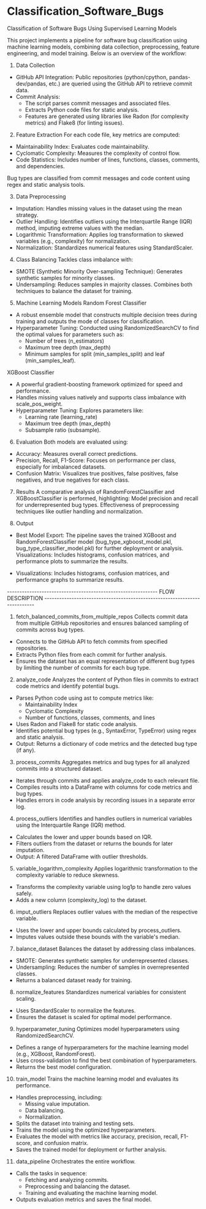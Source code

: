 # Classification_Software_Bugs
Classification of Software Bugs Using Supervised Learning Models

This project implements a pipeline for software bug classification using machine learning models, combining data collection, preprocessing, feature engineering, and model training. Below is an overview of the workflow:

1. Data Collection
  - GitHub API Integration: Public repositories (python/cpython, pandas-dev/pandas, etc.) are queried using the GitHub API to retrieve commit data.
  - Commit Analysis:
    - The script parses commit messages and associated files.
    - Extracts Python code files for static analysis.
    - Features are generated using libraries like Radon (for complexity metrics) and Flake8 (for linting issues).
      
2. Feature Extraction
For each code file, key metrics are computed:
  - Maintainability Index: Evaluates code maintainability.
  - Cyclomatic Complexity: Measures the complexity of control flow.
  - Code Statistics: Includes number of lines, functions, classes, comments, and dependencies.
    
Bug types are classified from commit messages and code content using regex and static analysis tools.

3. Data Preprocessing
  - Imputation: Handles missing values in the dataset using the mean strategy.
  - Outlier Handling: Identifies outliers using the Interquartile Range (IQR) method, imputing extreme values with the median.
  - Logarithmic Transformation: Applies log transformation to skewed variables (e.g., complexity) for normalization.
  - Normalization: Standardizes numerical features using StandardScaler.
    
4. Class Balancing
Tackles class imbalance with:
  - SMOTE (Synthetic Minority Over-sampling Technique): Generates synthetic samples for minority classes.
  - Undersampling: Reduces samples in majority classes.
Combines both techniques to balance the dataset for training.

5. Machine Learning Models
Random Forest Classifier
  - A robust ensemble model that constructs multiple decision trees during training and outputs the mode of classes for classification.
  - Hyperparameter Tuning: Conducted using RandomizedSearchCV to find the optimal values for parameters such as:
    - Number of trees (n_estimators)
    - Maximum tree depth (max_depth)
    - Minimum samples for split (min_samples_split) and leaf (min_samples_leaf).

XGBoost Classifier
  - A powerful gradient-boosting framework optimized for speed and performance.
  - Handles missing values natively and supports class imbalance with scale_pos_weight.
  - Hyperparameter Tuning: Explores parameters like:
    - Learning rate (learning_rate)
    - Maximum tree depth (max_depth)
    - Subsample ratio (subsample).
      
6. Evaluation
Both models are evaluated using:
  - Accuracy: Measures overall correct predictions.
  - Precision, Recall, F1-Score: Focuses on performance per class, especially for imbalanced datasets.
  - Confusion Matrix: Visualizes true positives, false positives, false negatives, and true negatives for each class.
    
7. Results
A comparative analysis of RandomForestClassifier and XGBoostClassifier is performed, highlighting:
Model precision and recall for underrepresented bug types.
Effectiveness of preprocessing techniques like outlier handling and normalization.

8. Output
  - Best Model Export: The pipeline saves the trained XGBoost and RandomForestClassifier model (bug_type_xgboost_model.pkl, bug_type_classifier_model.pkl)
    for further deployment or analysis. Visualizations: Includes histograms, confusion matrices, and performance plots to summarize the results.

  - Visualizations: Includes histograms, confusion matrices, and performance graphs to summarize results.

------------------------------------------------------------- FLOW DESCRIPTION --------------------------------------------------------------------------

1. fetch_balanced_commits_from_multiple_repos
Collects commit data from multiple GitHub repositories and ensures balanced sampling of commits across bug types.

  - Connects to the GitHub API to fetch commits from specified repositories.
  - Extracts Python files from each commit for further analysis.
  - Ensures the dataset has an equal representation of different bug types by limiting the number of commits for each bug type.

2. analyze_code
Analyzes the content of Python files in commits to extract code metrics and identify potential bugs.

  - Parses Python code using ast to compute metrics like:
    - Maintainability Index
    - Cyclomatic Complexity
    - Number of functions, classes, comments, and lines
  - Uses Radon and Flake8 for static code analysis.
  - Identifies potential bug types (e.g., SyntaxError, TypeError) using regex and static analysis.
  - Output: Returns a dictionary of code metrics and the detected bug type (if any).
    
3. process_commits
Aggregates metrics and bug types for all analyzed commits into a structured dataset.

  - Iterates through commits and applies analyze_code to each relevant file.
  - Compiles results into a DataFrame with columns for code metrics and bug types.
  - Handles errors in code analysis by recording issues in a separate error log.
    
4. process_outliers
Identifies and handles outliers in numerical variables using the Interquartile Range (IQR) method.

  - Calculates the lower and upper bounds based on IQR.
  - Filters outliers from the dataset or returns the bounds for later imputation.
  - Output: A filtered DataFrame with outlier thresholds.
    
5. variable_logarithm_complexity
Applies logarithmic transformation to the complexity variable to reduce skewness.

  - Transforms the complexity variable using log1p to handle zero values safely.
  - Adds a new column (complexity_log) to the dataset.
    
6. imput_outliers
Replaces outlier values with the median of the respective variable.

  - Uses the lower and upper bounds calculated by process_outliers.
  - Imputes values outside these bounds with the variable's median.
    
7. balance_dataset
Balances the dataset by addressing class imbalances.

  - SMOTE: Generates synthetic samples for underrepresented classes.
  - Undersampling: Reduces the number of samples in overrepresented classes.
  - Returns a balanced dataset ready for training.
    
8. normalize_features
Standardizes numerical variables for consistent scaling.

  - Uses StandardScaler to normalize the features.
  - Ensures the dataset is scaled for optimal model performance.
    
9. hyperparameter_tuning
Optimizes model hyperparameters using RandomizedSearchCV.

  - Defines a range of hyperparameters for the machine learning model (e.g., XGBoost, RandomForest).
  - Uses cross-validation to find the best combination of hyperparameters.
  - Returns the best model configuration.
    
10. train_model
Trains the machine learning model and evaluates its performance.

  - Handles preprocessing, including:
    - Missing value imputation.
    - Data balancing.
    - Normalization.
  - Splits the dataset into training and testing sets.
  - Trains the model using the optimized hyperparameters.
  - Evaluates the model with metrics like accuracy, precision, recall, F1-score, and confusion matrix.
  - Saves the trained model for deployment or further analysis.
    
11. data_pipeline
Orchestrates the entire workflow.

  - Calls the tasks in sequence:
    - Fetching and analyzing commits.
    - Preprocessing and balancing the dataset.
    - Training and evaluating the machine learning model.
  - Outputs evaluation metrics and saves the final model.

